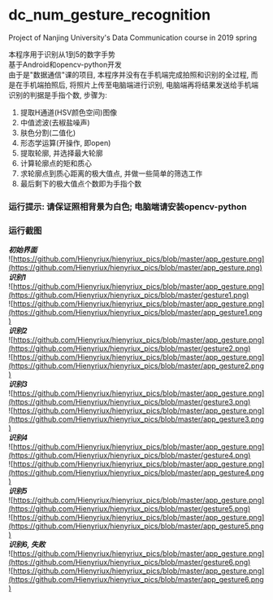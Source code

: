 # dc_num_gesture_recognition
Project of Nanjing University's Data Communication course in 2019 spring

本程序用于识别从1到5的数字手势   
基于Android和opencv-python开发   
由于是"数据通信"课的项目, 本程序并没有在手机端完成拍照和识别的全过程, 而是在手机端拍照后, 将照片上传至电脑端进行识别, 电脑端再将结果发送给手机端   
识别的判据是手指个数, 步骤为:  
1. 提取H通道(HSV颜色空间)图像
2. 中值滤波(去椒盐噪声)
3. 肤色分割(二值化)
4. 形态学运算(开操作, 即open)
5. 提取轮廓, 并选择最大轮廓
6. 计算轮廓点的矩和质心
7. 求轮廓点到质心距离的极大值点, 并做一些简单的筛选工作
8. 最后剩下的极大值点个数即为手指个数

### 运行提示: 请保证照相背景为白色; 电脑端请安装opencv-python

### 运行截图
***初始界面***  
![https://github.com/Hienyriux/hienyriux_pics/blob/master/app_gesture.png](https://github.com/Hienyriux/hienyriux_pics/blob/master/app_gesture.png)  
***识别1***  
![https://github.com/Hienyriux/hienyriux_pics/blob/master/app_gesture.png](https://github.com/Hienyriux/hienyriux_pics/blob/master/gesture1.png)  
![https://github.com/Hienyriux/hienyriux_pics/blob/master/app_gesture.png](https://github.com/Hienyriux/hienyriux_pics/blob/master/app_gesture1.png)  
***识别2***  
![https://github.com/Hienyriux/hienyriux_pics/blob/master/app_gesture.png](https://github.com/Hienyriux/hienyriux_pics/blob/master/gesture2.png)  
![https://github.com/Hienyriux/hienyriux_pics/blob/master/app_gesture.png](https://github.com/Hienyriux/hienyriux_pics/blob/master/app_gesture2.png)  
***识别3***  
![https://github.com/Hienyriux/hienyriux_pics/blob/master/app_gesture.png](https://github.com/Hienyriux/hienyriux_pics/blob/master/gesture3.png)  
![https://github.com/Hienyriux/hienyriux_pics/blob/master/app_gesture.png](https://github.com/Hienyriux/hienyriux_pics/blob/master/app_gesture3.png)  
***识别4***  
![https://github.com/Hienyriux/hienyriux_pics/blob/master/app_gesture.png](https://github.com/Hienyriux/hienyriux_pics/blob/master/gesture4.png)  
![https://github.com/Hienyriux/hienyriux_pics/blob/master/app_gesture.png](https://github.com/Hienyriux/hienyriux_pics/blob/master/app_gesture4.png)  
***识别5***  
![https://github.com/Hienyriux/hienyriux_pics/blob/master/app_gesture.png](https://github.com/Hienyriux/hienyriux_pics/blob/master/gesture5.png)  
![https://github.com/Hienyriux/hienyriux_pics/blob/master/app_gesture.png](https://github.com/Hienyriux/hienyriux_pics/blob/master/app_gesture5.png)  
***识别6, 失败***  
![https://github.com/Hienyriux/hienyriux_pics/blob/master/app_gesture.png](https://github.com/Hienyriux/hienyriux_pics/blob/master/gesture6.png)  
![https://github.com/Hienyriux/hienyriux_pics/blob/master/app_gesture.png](https://github.com/Hienyriux/hienyriux_pics/blob/master/app_gesture6.png)  
